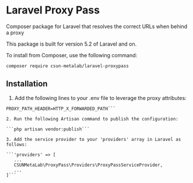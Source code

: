 # Laravel Proxy Pass
Composer package for Laravel that resolves the correct URLs when behind a proxy

This package is built for version 5.2 of Laravel and on.

To install from Composer, use the following command:

```composer require csun-metalab/laravel-proxypass```

## Installation

1. Add the following lines to your .env file to leverage the proxy attributes:

```PROXY_ACTIVE=true
PROXY_PATH_HEADER=HTTP_X_FORWARDED_PATH```

2. Run the following Artisan command to publish the configuration:

```php artisan vendor:publish```

3. Add the service provider to your 'providers' array in Laravel as follows:

```'providers' => [
   ...
   CSUNMetaLab\ProxyPass\Providers\ProxyPassServiceProvider,
   ...
]```